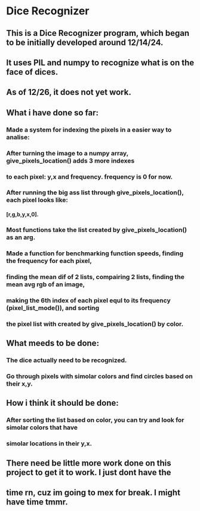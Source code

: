 # Dice Recognizer 

## This is a Dice Recognizer program, which began to be initially developed around 12/14/24.
## It uses PIL and numpy to recognize what is on the face of dices.
## As of 12/26, it does not yet work. 

## What i have done so far:
###    Made a system for indexing the pixels in a easier way to analise:
###        After turning the image to a numpy array, give_pixels_location() adds 3 more indexes
###        to each pixel: y,x and frequency. frequency is 0 for now.
###        After running the big ass list through give_pixels_location(), each pixel looks like:
####            [r,g,b,y,x,0].
###        Most functions take the list created by give_pixels_location() as an arg.
###    Made a function for benchmarking function speeds, finding the frequency for each pixel,
###    finding the mean dif of 2 lists, compairing 2 lists, finding the mean avg rgb of an image,
###    making the 6th index of each pixel equl to its frequency (pixel_list_mode()), and sorting
###    the pixel list with created by give_pixels_location() by color. 

## What meeds to be done:
###    The dice actually need to be recognized. 
###    Go through pixels with simolar colors and find circles based on their x,y. 

## How i think it should be done:
###   After sorting the list based on color, you can try and look for simolar colors that have
###    simolar locations in their y,x. 

## There need be little more work done on this project to get it to work. I just dont have the
## time rn, cuz im going to mex for break. I might have time tmmr. 
